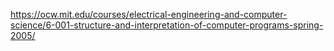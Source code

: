 https://ocw.mit.edu/courses/electrical-engineering-and-computer-science/6-001-structure-and-interpretation-of-computer-programs-spring-2005/
